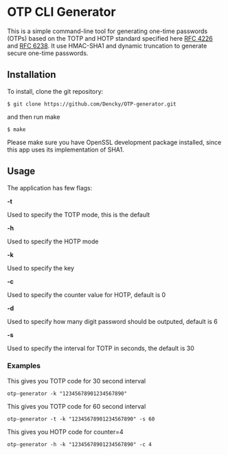# OTP CLI Generator
This is a simple command-line tool for generating one-time passwords (OTPs) based on the TOTP and HOTP standard specified here [RFC 4226](https://datatracker.ietf.org/doc/html/rfc4226) and [RFC 6238](https://datatracker.ietf.org/doc/html/rfc6238). It use HMAC-SHA1 and dynamic truncation to generate secure one-time passwords.
## Installation
To install, clone the git repository:

    $ git clone https://github.com/Dencky/OTP-generator.git

and then run make

    $ make

Please make sure you have OpenSSL development package installed, since this app uses its implementation of SHA1.
## Usage
The application has few flags:

**-t**

Used to specify the TOTP mode, this is the default

**-h**

Used to specify the HOTP mode

**-k**

Used to specify the key

**-c**

Used to specify the counter value for HOTP, default is 0

**-d**

Used to specify how many digit password should be outputed, default is 6

**-s**

Used to specify the interval for TOTP in seconds, the default is 30

### Examples
This gives you TOTP code for 30 second interval

	otp-generator -k "12345678901234567890"

This gives you TOTP code for 60 second interval

    otp-generator -t -k "12345678901234567890" -s 60
    
This gives you HOTP code for counter=4

    otp-generator -h -k "12345678901234567890" -c 4